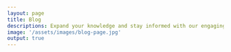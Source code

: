 ```yaml
---
layout: page
title: Blog
descriptions: Expand your knowledge and stay informed with our engaging blog posts
image: '/assets/images/blog-page.jpg'
output: true
---
```

